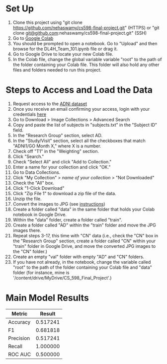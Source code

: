 # Set Up
1. Clone this project using "git clone https://github.com/nehaswamy/cs598-final-project.git" (HTTPS) or "git clone git@github.com:nehaswamy/cs598-final-project.git" (SSH)
2. Go to [Google Colab](https://colab.research.google.com/)
3. You should be prompted to open a notebook. Go to "Upload" and then browse for the DL4H_Team_101.ipynb file or drag it.
4. Go to Google Drive to locate your new Colab file.
5. In the Colab file, change the global variable variable "root" to the path of the folder containing your Colab file. This folder will also hold any other files and folders needed to run this project. 

# Steps to Access and Load the Data
1. Request access to the [ADNI dataset](https://ida.loni.usc.edu/collaboration/access/appLicense.jsp)
2. Once you receive an email confirming your access, login with your credentials [here](https://ida.loni.usc.edu/login.jsp?project=ADNIhttps://ida.loni.usc.edu/login.jsp?project=ADNI)
3. Go to Download > Image Collections > Advanced Search
4. Copy and paste the list of subjects in "subjects.txt" in the "Subject ID" field.
5. In the "Research Group" section, select AD.
6. In the "Study/Visit" section, select all the checkboxes that match "ADNI1/GO Month X," where X is a number.
7. Check off "T1" in the "Weighting" section.
8. Click "Search."
9. Check "Select All" and click "Add to Collection."
10. Enter a name for your collection and click "OK."
11. Go to Data Collections.
12. Click "My Collection" > *name of your collection* > "Not Downloaded"
13. Check the "All" box.
14. Click "1-Click Download"
15. Click "Zip File 1" to download a zip file of the data.
16. Unzip the file.
17. Convert the images to JPG (see [instructions](https://medium.com/@vivek8981/dicom-to-jpg-and-extract-all-patients-information-using-python-5e6dd1f1a07d))
18. Create a folder called "data" in the same folder that holds your Colab notebook in Google Drive.
19. Within the "data" folder, create a folder called "train".
20. Create a folder called "AD" within the "train" folder and move the JPG images there.
21. Repeat steps 3-17, this time with "CN" data (i.e., check the "CN" box in the "Research Group" section, create a folder called "CN" within your "train" folder in Google Drive, and move the converted JPG images to the "CN" folder.)
22. Create an empty "val" folder with empty "AD" and "CN" folders.
23. If you have not already, in the notebook, change the variable called "root" to the path of the folder containing your Colab file and "data" folder (for instance, mine is '/content/drive/MyDrive/CS_598_Final_Project'.)

# Main Model Results
Metric     | Result   |
| -------- | -------- |
Accuracy   | 0.517241 |
F1	       | 0.681818 |
Precision  | 0.517241 |
Recall	   | 1.000000 |
ROC AUC	   | 0.500000 |
